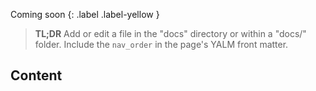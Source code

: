 Coming soon
{: .label .label-yellow }

> **TL;DR** Add or edit a file in  the "docs" directory or within a "docs/" folder.
> Include the `nav_order` in the page's YALM front matter. 

## Content



